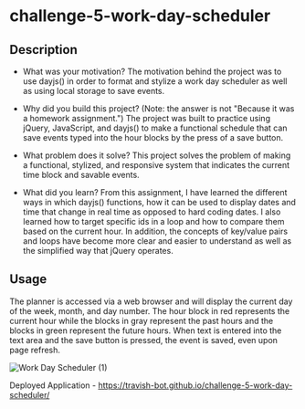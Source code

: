 # challenge-5-work-day-scheduler

## Description

- What was your motivation?
The motivation behind the project was to use dayjs() in order to format and stylize a work day scheduler as well as using local storage to save events.

- Why did you build this project? (Note: the answer is not "Because it was a homework assignment.")
The project was built to practice using jQuery, JavaScript, and dayjs() to make a functional schedule that can save events typed into the hour blocks by the press of a save button.

- What problem does it solve?
This project solves the problem of making a functional, stylized, and responsive system that indicates the current time block and savable events.

- What did you learn?
From this assignment, I have learned the different ways in which dayjs() functions, how it can be used to display dates and time that change in real time as opposed to hard coding dates. I also learned how to target specific ids in a loop and how to compare them based on the current hour. In addition, the concepts of key/value pairs and loops have become more clear and easier to understand as well as the simplified way that jQuery operates.


## Usage

The planner is accessed via a web browser and will display the current day of the week, month, and day number. The hour block in red represents the current hour while the blocks in gray represent the past hours and the blocks in green represent the future hours. When text is entered into the text area and the save button is pressed, the event is saved, even upon page refresh.



![Work Day Scheduler (1)](https://user-images.githubusercontent.com/79767820/220210646-8fdb6825-a958-4e0c-8bca-f0c3cfd44ba2.gif)

Deployed Application - https://travish-bot.github.io/challenge-5-work-day-scheduler/
